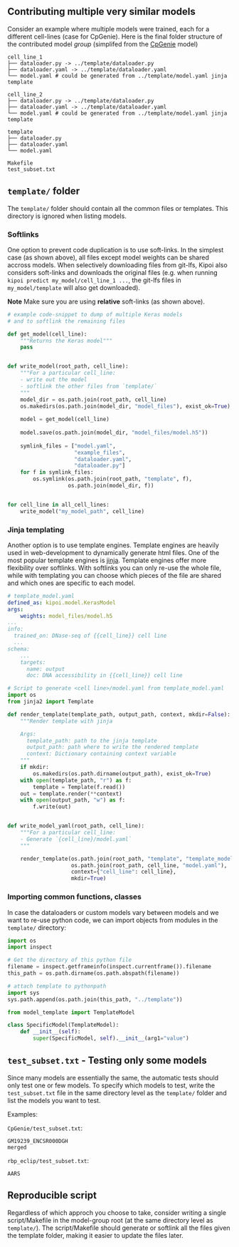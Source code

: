 ## Contributing multiple very similar models

Consider an example where multiple models were trained, each for a different cell-lines (case for CpGenie). Here is 
the final folder structure of the contributed model *group* (simplifed from the 
[CpGenie](https://github.com/kipoi/models/tree/master/CpGenie) model)

```
cell_line_1
├── dataloader.py -> ../template/dataloader.py
├── dataloader.yaml -> ../template/dataloader.yaml
└── model.yaml # could be generated from ../template/model.yaml jinja template

cell_line_2
├── dataloader.py -> ../template/dataloader.py
├── dataloader.yaml -> ../template/dataloader.yaml
└── model.yaml # could be generated from ../template/model.yaml jinja template

template
├── dataloader.py
├── dataloader.yaml
└── model.yaml

Makefile
test_subset.txt
```

## `template/` folder

The `template/` folder should contain all the common files or templates. This directory is ignored when listing models.

### Softlinks

One option to prevent code duplication is to use soft-links. In the simplest case (as shown above), all files 
except model weights can be shared accross models. When selectively downloading files from git-lfs, Kipoi also 
considers soft-links and downloads the original files (e.g. when running `kipoi predict my_model/cell_line_1 ...`, 
the git-lfs files in `my_model/template` will also get downloaded).

**Note** Make sure you are using **relative** soft-links (as shown above). 

```python
# example code-snippet to dump of multiple Keras models
# and to softlink the remaining files

def get_model(cell_line):
    """Returns the Keras model"""
    pass


def write_model(root_path, cell_line):
    """For a particular cell_line:
	- write out the model
	- softlink the other files from `template/`
    """
    model_dir = os.path.join(root_path, cell_line)
    os.makedirs(os.path.join(model_dir, "model_files"), exist_ok=True)
    
    model = get_model(cell_line)
    
    model.save(os.path.join(model_dir, "model_files/model.h5"))
    
    symlink_files = ["model.yaml", 
                     "example_files", 
                     "dataloader.yaml", 
                     "dataloader.py"]
    for f in symlink_files:
        os.symlink(os.path.join(root_path, "template", f),
                   os.path.join(model_dir, f))


for cell_line in all_cell_lines:
    write_model("my_model_path", cell_line)
```


### Jinja templating

Another option is to use template engines. Template engines are heavily used in web-development to dynamically generate html files. One of the most popular template engines is [jinja](http://jinja.pocoo.org/). Template engines offer more flexibility over softlinks. With softlinks you can only re-use the whole file, while with templating you can choose which pieces of the file are shared and which ones are specific to each model.

```yaml
# template_model.yaml
defined_as: kipoi.model.KerasModel 
args:
    weights: model_files/model.h5
...
info:
  trained_on: DNase-seq of {{cell_line}} cell line
  ...
schema:
	...
	targets:
	  name: output
	  doc: DNA accessibility in {{cell_line}} cell line
```


```python
# Script to generate <cell line>/model.yaml from template_model.yaml
import os
from jinja2 import Template

def render_template(template_path, output_path, context, mkdir=False):
    """Render template with jinja

    Args:
      template_path: path to the jinja template
      output_path: path where to write the rendered template
      context: Dictionary containing context variable
    """
	if mkdir:
	    os.makedirs(os.path.dirname(output_path), exist_ok=True)
    with open(template_path, "r") as f:
        template = Template(f.read())
    out = template.render(**context)
    with open(output_path, "w") as f:
        f.write(out)


def write_model_yaml(root_path, cell_line):
    """For a particular cell_line:
	- Generate `{cell_line}/model.yaml`
    """

	render_template(os.path.join(root_path, "template", "template_model.yaml"),
	                os.path.join(root_path, cell_line, "model.yaml"),
					context={"cell_line": cell_line},
					mkdir=True)
```

### Importing common functions, classes

In case the dataloaders or custom models vary between models and we want to re-use python code, we can import objects from modules in the `template/` directory:


```python
import os
import inspect

# Get the directory of this python file
filename = inspect.getframeinfo(inspect.currentframe()).filename
this_path = os.path.dirname(os.path.abspath(filename))

# attach template to pythonpath
import sys
sys.path.append(os.path.join(this_path, "../template"))

from model_template import TemplateModel

class SpecificModel(TemplateModel):
    def __init__(self):
        super(SpecificModel, self).__init__(arg1="value")
```


## `test_subset.txt` - Testing only some models

Since many models are essentially the same, the automatic tests should only test one or few models. To specify which 
models to test,
write the `test_subset.txt` file in the same directory level as the `template/` folder and list the models you want to 
test.

Examples:

`CpGenie/test_subset.txt`: 
```
GM19239_ENCSR000DGH
merged

```

`rbp_eclip/test_subset.txt`: 
```
AARS
```

## Reproducible script

Regardless of which approch you choose to take, consider writing a single script/Makefile in the model-group root (at 
the same directory level as `template/`). The script/Makefile should generate or softlink all the files given the 
template folder, making it easier to update the files later.

<!-- - `generate.bash` -->
<!-- - `make all` -->
<!-- - `snakemake` -->
